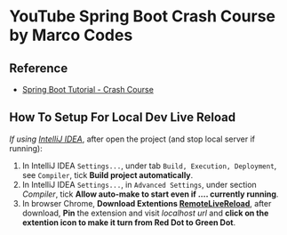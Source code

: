 # YouTube Spring Boot Crash Course by Marco Codes

## Reference

- [Spring Boot Tutorial - Crash Course](https://youtu.be/QuvS_VLbGko?feature=shared)

## How To Setup For Local Dev Live Reload

_If using [IntelliJ IDEA](https://www.jetbrains.com/idea/download/?section=windows)_, after open the project (and stop local server if running):

1. In IntelliJ IDEA `Settings...`, under tab `Build, Execution, Deployment`, see `Compiler`, tick **Build project automatically**.
2. In IntelliJ IDEA `Settings...`, in `Advanced Settings`, under section _Compiler_, tick **Allow auto-make to start even if .... currently running**.
3. In browser Chrome, **Download Extentions [RemoteLiveReload](https://chromewebstore.google.com/detail/jlppknnillhjgiengoigajegdpieppei?hl=en-GB)**, after download, **Pin** the extension and visit _localhost url_ and **click on the extention icon to make it turn from Red Dot to Green Dot**.
